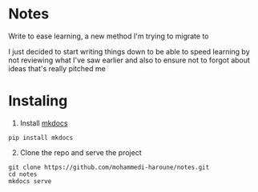 # Notes
Write to ease learning, a new method I'm trying to migrate to

I just decided to start writing things down to be able to speed learning by not reviewing what I've saw earlier and also to ensure  not to forgot about ideas that's really pitched me  


# Instaling
1. Install [mkdocs](https://www.mkdocs.org/)
```
pip install mkdocs
```
2. Clone the repo and serve the project
```
git clone https://github.com/mohammedi-haroune/notes.git
cd notes
mkdocs serve
```
